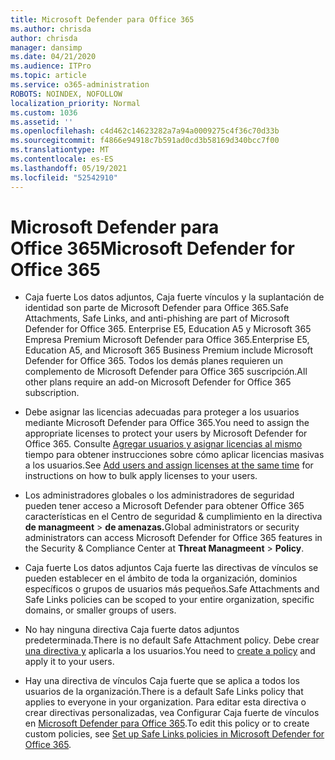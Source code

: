 ```yaml
---
title: Microsoft Defender para Office 365
ms.author: chrisda
author: chrisda
manager: dansimp
ms.date: 04/21/2020
ms.audience: ITPro
ms.topic: article
ms.service: o365-administration
ROBOTS: NOINDEX, NOFOLLOW
localization_priority: Normal
ms.custom: 1036
ms.assetid: ''
ms.openlocfilehash: c4d462c14623282a7a94a0009275c4f36c70d33b
ms.sourcegitcommit: f4866e94918c7b591ad0cd3b58169d340bcc7f00
ms.translationtype: MT
ms.contentlocale: es-ES
ms.lasthandoff: 05/19/2021
ms.locfileid: "52542910"
---
```

# <a name="microsoft-defender-for-office-365"></a><span data-ttu-id="e57f1-102">Microsoft Defender para Office 365</span><span class="sxs-lookup"><span data-stu-id="e57f1-102">Microsoft Defender for Office 365</span></span>

- <span data-ttu-id="e57f1-103">Caja fuerte Los datos adjuntos, Caja fuerte vínculos y la suplantación de identidad son parte de Microsoft Defender para Office 365.</span><span class="sxs-lookup"><span data-stu-id="e57f1-103">Safe Attachments, Safe Links, and anti-phishing are part of Microsoft Defender for Office 365.</span></span> <span data-ttu-id="e57f1-104">Enterprise E5, Education A5 y Microsoft 365 Empresa Premium Microsoft Defender para Office 365.</span><span class="sxs-lookup"><span data-stu-id="e57f1-104">Enterprise E5, Education A5, and Microsoft 365 Business Premium include Microsoft Defender for Office 365.</span></span> <span data-ttu-id="e57f1-105">Todos los demás planes requieren un complemento de Microsoft Defender para Office 365 suscripción.</span><span class="sxs-lookup"><span data-stu-id="e57f1-105">All other plans require an add-on Microsoft Defender for Office 365 subscription.</span></span>

- <span data-ttu-id="e57f1-106">Debe asignar las licencias adecuadas para proteger a los usuarios mediante Microsoft Defender para Office 365.</span><span class="sxs-lookup"><span data-stu-id="e57f1-106">You need to assign the appropriate licenses to protect your users by Microsoft Defender for Office 365.</span></span> <span data-ttu-id="e57f1-107">Consulte [Agregar usuarios y asignar licencias al mismo](/microsoft-365/admin/add-users/add-users) tiempo para obtener instrucciones sobre cómo aplicar licencias masivas a los usuarios.</span><span class="sxs-lookup"><span data-stu-id="e57f1-107">See [Add users and assign licenses at the same time](/microsoft-365/admin/add-users/add-users) for instructions on how to bulk apply licenses to your users.</span></span>

- <span data-ttu-id="e57f1-108">Los administradores globales o los administradores de seguridad pueden tener acceso a Microsoft Defender para obtener Office 365 características en el Centro de seguridad & cumplimiento en la directiva **de managmeent** \> **de amenazas.**</span><span class="sxs-lookup"><span data-stu-id="e57f1-108">Global administrators or security administrators can access Microsoft Defender for Office 365 features in the Security & Compliance Center at **Threat Managmeent** \> **Policy**.</span></span>

- <span data-ttu-id="e57f1-109">Caja fuerte Los datos adjuntos Caja fuerte las directivas de vínculos se pueden establecer en el ámbito de toda la organización, dominios específicos o grupos de usuarios más pequeños.</span><span class="sxs-lookup"><span data-stu-id="e57f1-109">Safe Attachments and Safe Links policies can be scoped to your entire organization, specific domains, or smaller groups of users.</span></span>

- <span data-ttu-id="e57f1-110">No hay ninguna directiva Caja fuerte datos adjuntos predeterminada.</span><span class="sxs-lookup"><span data-stu-id="e57f1-110">There is no default  Safe Attachment policy.</span></span> <span data-ttu-id="e57f1-111">Debe crear [una directiva y](/microsoft-365/security/office-365-security/set-up-atp-safe-attachments-policies) aplicarla a los usuarios.</span><span class="sxs-lookup"><span data-stu-id="e57f1-111">You need to [create a policy](/microsoft-365/security/office-365-security/set-up-atp-safe-attachments-policies) and apply it to your users.</span></span>

- <span data-ttu-id="e57f1-112">Hay una directiva de vínculos Caja fuerte que se aplica a todos los usuarios de la organización.</span><span class="sxs-lookup"><span data-stu-id="e57f1-112">There is a default Safe Links policy that applies to everyone in your organization.</span></span> <span data-ttu-id="e57f1-113">Para editar esta directiva o crear directivas personalizadas, vea Configurar Caja fuerte de vínculos en [Microsoft Defender para Office 365](/microsoft-365/security/office-365-security/set-up-atp-safe-links-policies).</span><span class="sxs-lookup"><span data-stu-id="e57f1-113">To edit this policy or to create custom policies, see [Set up Safe Links policies in Microsoft Defender for Office 365](/microsoft-365/security/office-365-security/set-up-atp-safe-links-policies).</span></span>
